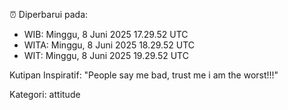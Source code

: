 ⏰ Diperbarui pada:
- WIB: Minggu, 8 Juni 2025 17.29.52 UTC
- WITA: Minggu, 8 Juni 2025 18.29.52 UTC
- WIT: Minggu, 8 Juni 2025 19.29.52 UTC

Kutipan Inspiratif:
"People say me bad, trust me i am the worst!!!"


Kategori: attitude

